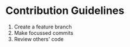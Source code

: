 # Contribution Guidelines

1. Create a feature branch
2. Make focussed commits
3. Review others' code
